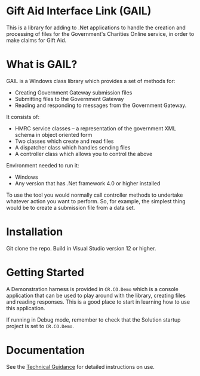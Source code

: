 # Gift Aid Interface Link (GAIL)

This is a library for adding to .Net applications to handle the creation and processing of files for the Government's Charities Online service, in order to make claims for Gift Aid.

# What is GAIL?

GAIL is a Windows class library which provides a set of methods for:
-	Creating Government Gateway submission files 
-	Submitting files to the Government Gateway 
-	Reading and responding to messages from the Government Gateway.

It consists of:
-	HMRC service classes – a representation of the government XML schema in object oriented form
-	Two classes which create and read files
-	A dispatcher class which handles sending files
-	A controller class which allows you to control the above

Environment needed to run it:
-	Windows
-	Any version that has .Net framework 4.0 or higher installed

To use the tool you would normally call controller methods to undertake whatever action you want to perform.  So, for example, the simplest thing would be to create a submission file from a data set.

# Installation

Git clone the repo. Build in Visual Studio version 12 or higher.

# Getting Started

A Demonstration harness is provided in `CR.CO.Demo` which is a console application that can be used to play around with the library, creating files and reading responses. This is a good place to start in learning how to use this application.

If running in Debug mode, remember to check that the Solution startup project is set to `CR.CO.Demo`.

# Documentation

See the [Technical Guidance](Documents/technical_guidance.md) for detailed instructions on use.

